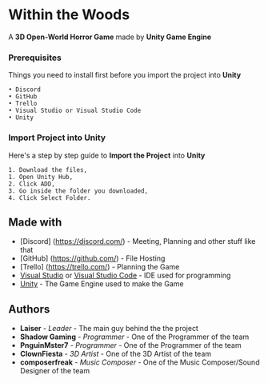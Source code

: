 # Within the Woods

A **3D Open-World Horror Game** made by **Unity Game Engine**

### Prerequisites

Things you need to install first before you import the project into **Unity**

```
• Discord
• GitHub
• Trello
• Visual Studio or Visual Studio Code
• Unity
```

### Import Project into Unity

Here's a step by step guide to **Import the Project** into **Unity**

```
1. Download the files,
1. Open Unity Hub,
2. Click ADD,
3. Go inside the folder you downloaded,
4. Click Select Folder.
```

## Made with

* [Discord] (https://discord.com/) - Meeting, Planning and other stuff like that
* [GitHub] (https://github.com/) - File Hosting
* [Trello] (https://trello.com/) - Planning the Game
* [Visual Studio](https://visualstudio.microsoft.com/) or [Visual Studio Code](https://code.visualstudio.com/) - IDE used for programming
* [Unity](https://unity.com/) - The Game Engine used to make the Game

## Authors

* **Laiser** - *Leader* - The main guy behind the the project
* **Shadow Gaming** - *Programmer* - One of the Programmer of the team
* **PnguinMster7** - *Programmer* - One of the Programmer of the team
* **ClownFiesta** - *3D Artist* - One of the 3D Artist of the team
* **composerfreak** - *Music Composer* - One of the Music Composer/Sound Designer of the team
